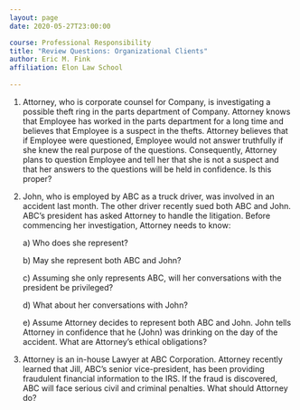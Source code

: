 ```yaml
---
layout: page
date: 2020-05-27T23:00:00

course: Professional Responsibility
title: "Review Questions: Organizational Clients"
author: Eric M. Fink
affiliation: Elon Law School 
    
---
```

1. Attorney, who is corporate counsel for Company, is investigating a possible theft ring in the parts department of Company. Attorney knows that Employee has worked in the parts department for a long time and believes that Employee is a suspect in the thefts. Attorney believes that if Employee were questioned, Employee would not answer truthfully if she knew the real purpose of the questions. Consequently, Attorney plans to question Employee and tell her that she is not a suspect and that her answers to the questions will be held in confidence. Is this proper?

2. John, who is employed by ABC as a truck driver, was involved in an accident last month. The other driver recently sued both ABC and John. ABC’s president has asked Attorney to handle the litigation. Before commencing her investigation, Attorney needs to know:
    
    a) Who does she represent?
    
    b) May she represent both ABC and John?
    
    c) Assuming she only represents ABC, will her conversations with the president be privileged?
    
    d) What about her conversations with John?
    
    e) Assume Attorney decides to represent both ABC and John. John tells Attorney in confidence that he (John) was drinking on the day of the accident. What are Attorney’s ethical obligations?

3. Attorney is an in-house Lawyer at ABC Corporation. Attorney recently learned that Jill, ABC’s senior vice-president, has been providing fraudulent financial information to the IRS. If the fraud is discovered, ABC will face serious civil and criminal penalties. What should Attorney do?